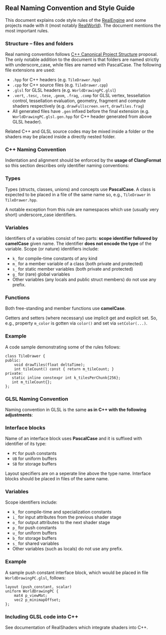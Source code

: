 ## Real Naming Convention and Style Guide

This document explains code style rules of the [RealEngine](https://github.com/ZADNE/RealEngine) and some projects made with it (most notably [RealWorld](https://github.com/ZADNE/RealWorld)). The document mentions the most important rules.

### Structure – files and folders

Real naming convention follows [C++ Canonical Project Structure](https://www.open-std.org/jtc1/sc22/wg21/docs/papers/2018/p1204r0.html) proposal. The only notable addition to the document is that folders are named strictly with underscore_case, while files are named with PascalCase. The following file extensions are used:

* `.hpp` for C++ headers (e.g. `TileDrawer.hpp`)
* `.cpp` for C++ source files (e.g. `TileDrawer.cpp`)
* `.glsl` for GLSL headers (e.g. `WorldDrawingPC.glsl`)
* `.vert`, `.tesc`, `.tese`, `.geom`, `.frag`, `.comp` for GLSL vertex, tessellation control, tessellation evaluation, geometry, fragment and compute shaders respectively (e.g. `drawFullscreen.vert`, `drawTiles.frag`)
* All generated files have `.gen` infixed before the final extension (e.g. `WorldDrawingPC.glsl.gen.hpp` for C++ header generated from above GLSL header).

Related C++ and GLSL source codes may be mixed inside a folder or the shaders may be placed inside a directly nested folder.

### C++ Naming Convention

Indentation and alignment should be enforced by the **usage of ClangFormat** so this section describes only identifier naming conventions:

### Types
Types (structs, classes, unions) and concepts use **PascalCase**. A class is expected to be placed in a file of the same name so, e.g., `TileDrawer` in `TileDrawer.hpp`.

A notable exception from this rule are namespaces which use (usually very short) underscore_case identifiers.

### Variables
Identifiers of a variables consist of two parts: **scope identifier followed by camelCase** given name. The identifier **does not encode the type** of the variable. Scope (or nature) identifiers include:

* `k_` for compile-time constants of any kind
* `m_` for a member variable of a class (both private and protected)
* `s_` for static member variables (both private and protected)
* `g_` for (rare) global variables
* Other variables (any locals and public struct members) do not use any prefix.

### Functions

Both free-standing and member functions use **camelCase**.

Getters and setters (where necessary) use implicit get and explicit set. So, e.g., property `m_color` is gotten via `color()` and set via `setColor(...)`.

### Example

A code sample demonstrating some of the rules follows:
```
class TileDrawer {
public:
    void drawTiles(float deltaTime);
    int tileCount() const { return m_tileCount; }
private:
   static inline constexpr int k_tilesPerChunk{256};
   int m_tileCount{};
};
```

### GLSL Naming Convention

Naming convention in GLSL is the same **as in C++ with the following adjustments**:

### Interface blocks

Name of an interface block uses **PascalCase** and it is suffixed with identifier of its type:

* `PC` for push constants
* `UB` for uniform buffers
* `SB` for storage buffers

Layout specifiers are on a seperate line above the type name. Interface blocks should be placed in files of the same name.

### Variables

Scope identifiers include:

* `k_` for compile-time and specialization constants
* `i_` for input attributes from the previous shader stage
* `o_` for output attributes to the next shader stage
* `p_` for push constants
* `u_` for uniform buffers
* `b_` for storage buffers
* `s_` for shared variables
* Other variables (such as locals) do not use any prefix.

### Example

A sample push constant interface block, which would be placed in file `WorldDrawingPC.glsl`, follows:

```
layout (push_constant, scalar)
uniform WorldDrawingPC {
    mat4 p_viewMat;
    vec2 p_minimapOffset;
};
```

### Including GLSL code into C++

See documentation of RealShaders which integrate shaders into C++.
